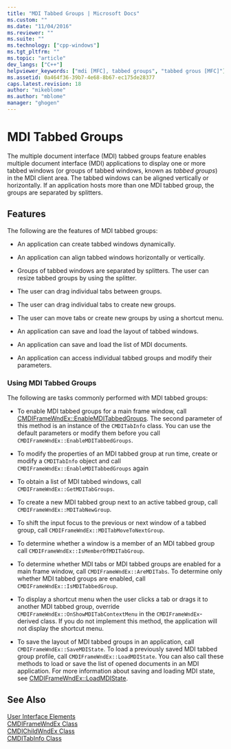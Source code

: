 ```yaml
---
title: "MDI Tabbed Groups | Microsoft Docs"
ms.custom: ""
ms.date: "11/04/2016"
ms.reviewer: ""
ms.suite: ""
ms.technology: ["cpp-windows"]
ms.tgt_pltfrm: ""
ms.topic: "article"
dev_langs: ["C++"]
helpviewer_keywords: ["mdi [MFC], tabbed groups", "tabbed grous [MFC]"]
ms.assetid: 0a464f36-39b7-4e68-8b67-ec175de28377
caps.latest.revision: 18
author: "mikeblome"
ms.author: "mblome"
manager: "ghogen"
---
```

# MDI Tabbed Groups
The multiple document interface (MDI) tabbed groups feature enables multiple document interface (MDI) applications to display one or more tabbed windows (or groups of tabbed windows, known as *tabbed groups*) in the MDI client area. The tabbed windows can be aligned vertically or horizontally. If an application hosts more than one MDI tabbed group, the groups are separated by splitters.  
  
## Features  
 The following are the features of MDI tabbed groups:  
  
-   An application can create tabbed windows dynamically.  
  
-   An application can align tabbed windows horizontally or vertically.  
  
-   Groups of tabbed windows are separated by splitters. The user can resize tabbed groups by using the splitter.  
  
-   The user can drag individual tabs between groups.  
  
-   The user can drag individual tabs to create new groups.  
  
-   The user can move tabs or create new groups by using a shortcut menu.  
  
-   An application can save and load the layout of tabbed windows.  
  
-   An application can save and load the list of MDI documents.  
  
-   An application can access individual tabbed groups and modify their parameters.  
  
### Using MDI Tabbed Groups  
 The following are tasks commonly performed with MDI tabbed groups:  
  
-   To enable MDI tabbed groups for a main frame window, call [CMDIFrameWndEx::EnableMDITabbedGroups](../mfc/reference/cmdiframewndex-class.md#enablemditabbedgroups). The second parameter of this method is an instance of the `CMDITabInfo` class. You can use the default parameters or modify them before you call `CMDIFrameWndEx::EnableMDITabbedGroups`.  
  
-   To modify the properties of an MDI tabbed group at run time, create or modify a `CMDITabInfo` object and call `CMDIFrameWndEx::EnableMDITabbedGroups` again  
  
-   To obtain a list of MDI tabbed windows, call `CMDIFrameWndEx::GetMDITabGroups`.  
  
-   To create a new MDI tabbed group next to an active tabbed group, call `CMDIFrameWndEx::MDITabNewGroup`.  
  
-   To shift the input focus to the previous or next window of a tabbed group, call `CMDIFrameWndEx::MDITabMoveToNextGroup`.  
  
-   To determine whether a window is a member of an MDI tabbed group call `CMDIFrameWndEx::IsMemberOfMDITabGroup`.  
  
-   To determine whether MDI tabs or MDI tabbed groups are enabled for a main frame window, call `CMDIFrameWndEx::AreMDITabs`. To determine only whether MDI tabbed groups are enabled, call `CMDIFrameWndEx::IsMDITabbedGroup`.  
  
-   To display a shortcut menu when the user clicks a tab or drags it to another MDI tabbed group, override `CMDIFrameWndEx::OnShowMDITabContextMenu` in the `CMDIFrameWndEx`-derived class. If you do not implement this method, the application will not display the shortcut menu.  
  
-   To save the layout of MDI tabbed groups in an application, call `CMDIFrameWndEx::SaveMDIState`. To load a previously saved MDI tabbed group profile, call `CMDIFrameWndEx::LoadMDIState`. You can also call these methods to load or save the list of opened documents in an MDI application. For more information about saving and loading MDI state, see [CMDIFrameWndEx::LoadMDIState](../mfc/reference/cmdiframewndex-class.md#loadmdistate).  
  
## See Also  
 [User Interface Elements](../mfc/user-interface-elements-mfc.md)   
 [CMDIFrameWndEx Class](../mfc/reference/cmdiframewndex-class.md)   
 [CMDIChildWndEx Class](../mfc/reference/cmdichildwndex-class.md)   
 [CMDITabInfo Class](../mfc/reference/cmditabinfo-class.md)
